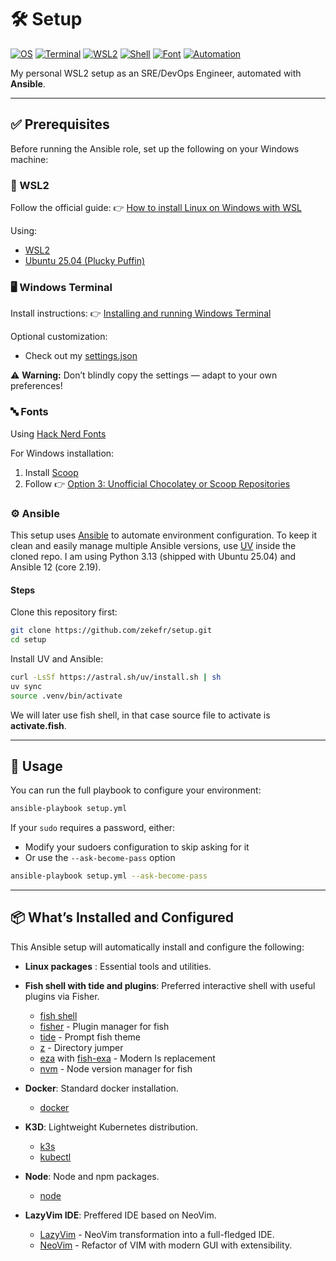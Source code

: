 # 🛠️ Setup
[![OS](https://img.shields.io/badge/OS-Ubuntu%2025.04%20Plucky-orange?logo=ubuntu)](https://releases.ubuntu.com/plucky/)
[![Terminal](https://img.shields.io/badge/🖥️-Windows%20Terminal-4D4D4D?logo=windows)](https://github.com/microsoft/terminal)
[![WSL2](https://img.shields.io/badge/🐧-WSL2%20Enabled-blue?logo=windows)](https://learn.microsoft.com/en-us/windows/wsl/)
[![Shell](https://img.shields.io/badge/🐟-Fish%20Shell-4C9141?logo=fish)](https://fishshell.com/)
[![Font](https://img.shields.io/badge/🔤-Hack%20Nerd%20Font-96231A?logo=nerdfonts)](https://github.com/ryanoasis/nerd-fonts)
[![Automation](https://img.shields.io/badge/Ansible-Role-000000?logo=ansible)](https://www.ansible.com/)

My personal WSL2 setup as an SRE/DevOps Engineer, automated with **Ansible**.

---

## ✅ Prerequisites
Before running the Ansible role, set up the following on your Windows machine:

### 🐧 WSL2
Follow the official guide:
👉 [How to install Linux on Windows with WSL](https://learn.microsoft.com/en-us/windows/wsl/install)

Using:
- [WSL2](https://learn.microsoft.com/en-us/windows/wsl/)
- [Ubuntu 25.04 (Plucky Puffin)](https://releases.ubuntu.com/plucky/)

### 🖥️ Windows Terminal
Install instructions:
👉 [Installing and running Windows Terminal](https://github.com/microsoft/terminal?tab=readme-ov-file#installing-and-running-windows-terminal)

Optional customization:
- Check out my [settings.json](windows-terminal/settings.json)

⚠️ **Warning:** Don’t blindly copy the settings — adapt to your own preferences!

### 🔤 Fonts
Using [Hack Nerd Fonts](https://github.com/ryanoasis/nerd-fonts)

For Windows installation:
1. Install [Scoop](https://github.com/ScoopInstaller/Scoop)
2. Follow 👉 [Option 3: Unofficial Chocolatey or Scoop Repositories](https://github.com/ryanoasis/nerd-fonts?tab=readme-ov-file#option-3-unofficial-chocolatey-or-scoop-repositories)

### ⚙️ Ansible
This setup uses [Ansible](https://www.ansible.com/) to automate environment configuration.
To keep it clean and easily manage multiple Ansible versions, use [UV](https://docs.astral.sh/uv/) inside the cloned repo.
I am using Python 3.13 (shipped with Ubuntu 25.04) and Ansible 12 (core 2.19).

#### Steps

Clone this repository first:

```bash
git clone https://github.com/zekefr/setup.git
cd setup
```

Install UV and Ansible:

```bash
curl -LsSf https://astral.sh/uv/install.sh | sh
uv sync
source .venv/bin/activate
```

We will later use fish shell, in that case source file to activate is **activate.fish**.

---

## 🚀 Usage
You can run the full playbook to configure your environment:

```bash
ansible-playbook setup.yml
```

If your `sudo` requires a password, either:
- Modify your sudoers configuration to skip asking for it
- Or use the `--ask-become-pass` option

```bash
ansible-playbook setup.yml --ask-become-pass
```

---

## 📦 What’s Installed and Configured
This Ansible setup will automatically install and configure the following:

- **Linux packages** : Essential tools and utilities.

- **Fish shell with tide and plugins**: Preferred interactive shell with useful plugins via Fisher.
  - [fish shell](https://github.com/fish-shell/fish-shell)
  - [fisher](https://github.com/jorgebucaran/fisher) - Plugin manager for fish
  - [tide](https://github.com/IlanCosman/tide) - Prompt fish theme
  - [z](https://github.com/jethrokuan/z) - Directory jumper
  - [eza](https://github.com/eza-community/eza) with [fish-exa](https://github.com/gazorby/fish-exa) - Modern ls replacement
  - [nvm](https://github.com/jorgebucaran/nvm.fish) - Node version manager for fish

- **Docker**: Standard docker installation.
  - [docker](https://www.docker.com/)

- **K3D**: Lightweight Kubernetes distribution.
  - [k3s](https://github.com/k3d-io/k3d)
  - [kubectl](https://kubernetes.io/fr/docs/reference/kubectl/)

- **Node**: Node and npm packages.
  - [node](https://nodejs.org/fr)

- **LazyVim IDE**: Preffered IDE based on NeoVim.
  - [LazyVim](https://www.lazyvim.org/) - NeoVim transformation into a full-fledged IDE.
  - [NeoVim](https://github.com/neovim/neovim) - Refactor of VIM with modern GUI with extensibility.
